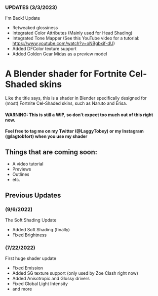 ### UPDATES (3/3/2023)
I'm Back! Update
- Retweaked glossiness
- Integrated Color Attributes (Mainly used for Head Shading)
- Integrated Tone Mapper (See this YouTube video for a tutorial: https://www.youtube.com/watch?v=oNBgbxif-dU)
- Added DFColor texture support
- Added Golden Gear Midas as a preview model

# A Blender shader for Fortnite Cel-Shaded skins
Like the title says, this is a shader in Blender specifically designed for (most) Fortnite Cel-Shaded skins, such as Naruto and Erisa.
#### WARNING: This is still a WIP, so don't expect too much out of this right now.
#### Feel free to tag me on my Twitter (@LaggyTobey) or my Instagram (@lagtobfort) when you use my shader
## Things that are coming soon:
- A video tutorial
- Previews
- Outlines
- etc.

## Previous Updates
### (9/6/2022)
The Soft Shading Update
- Added Soft Shading (finally)
- Fixed Brightness
### (7/22/2022)
First huge shader update
- Fixed Emission
- Added SG texture support (only used by Zoe Clash right now)
- Added Anisotropic and Glossy drivers
- Fixed Global Light Intensity
- and more
